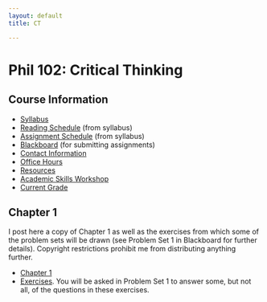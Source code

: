 ```yaml
---
layout: default
title: CT

---
```


# Phil 102: Critical Thinking

## Course Information
+ [Syllabus](Syllabus.pdf)
+ [Reading Schedule](Reading) (from syllabus)
+ [Assignment Schedule](Assignments) (from syllabus)
+ [Blackboard](http://blackboard.njcu.edu) (for submitting assignments)
+ [Contact Information](/Contact)
+ [Office Hours](/Contact/office)
+ [Resources](/Teaching/Resources/)
+ [Academic Skills Workshop](http://www.njcu.edu/counselingcenter/academic-skills-workshops/)
+ [Current Grade](Grade.xlsx)



## Chapter 1
I post here a copy of Chapter 1 as well as the exercises from which some of the problem sets will be drawn (see Problem Set 1 in Blackboard for further details). Copyright restrictions prohibit me from distributing anything further. 

+ [Chapter 1](ch1.pdf)
+ [Exercises](exercises.pdf). You will be asked in Problem Set 1 to answer some, but not all, of the questions in these exercises. 





